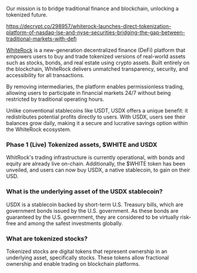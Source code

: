 Our mission is to bridge traditional finance and blockchain, unlocking a tokenized future.


https://decrypt.co/298957/whiterock-launches-direct-tokenization-platform-of-nasdaq-lse-and-nyse-securities-bridging-the-gap-between-traditional-markets-with-defi

[WhiteRock](https://whiterock.fi/) is a new-generation decentralized finance (DeFi) platform that empowers users to buy and trade tokenized versions of real-world assets such as stocks, bonds, and real estate using crypto assets. Built entirely on the blockchain, WhiteRock delivers unmatched transparency, security, and accessibility for all transactions.

By removing intermediaries, the platform enables permissionless trading, allowing users to participate in financial markets 24/7 without being restricted by traditional operating hours.

Unlike conventional stablecoins like USDT, USDX offers a unique benefit: it redistributes potential profits directly to users. With USDX, users see their balances grow daily, making it a secure and lucrative savings option within the WhiteRock ecosystem.


### Phase 1 (Live) Tokenized assets, $WHITE and USDX

WhitRock's trading infrastructure is currently operational, with bonds and equity are already live on-chain. Additionally, the $WHITE token has been unveiled, and users can now buy USDX, a native stablecoin, to gain on their USD.


### What is the underlying asset of the USDX stablecoin?

USDX is a stablecoin backed by short-term U.S. Treasury bills, which are government bonds issued by the U.S. government. As these bonds are guaranteed by the U.S. government, they are considered to be virtually risk-free and among the safest investments globally.


### What are tokenized stocks?

Tokenized stocks are digital tokens that represent ownership in an underlying asset, specifically stocks. These tokens allow fractional ownership and enable trading on blockchain platforms.